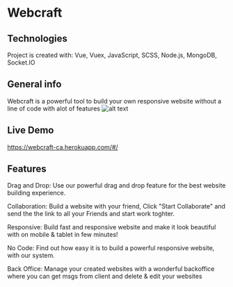 ﻿# Webcraft
 
## Technologies
Project is created with:
Vue, Vuex, JavaScript, SCSS, Node.js, MongoDB, Socket.IO


## General info
Webcraft is a powerful tool to build your own responsive website without a line of code with alot of features
![alt text](https://imagizer.imageshack.com/img924/9523/vt1fmM.png)

	
## Live Demo
https://webcraft-ca.herokuapp.com/#/

## Features
Drag and Drop: Use our powerful drag and drop feature for the best website building experience.

Collaboration: Build a website with your friend, Click "Start Collaborate" and send the the link to all your Friends and start work toghter.

Responsive: Build fast and responsive website and make it look beautiful with on mobile & tablet in few minutes!

No Code: Find out how easy it is to build a powerful responsive website, with our system.

Back Office: Manage your created websites with a wonderful backoffice where you can get msgs from client and delete & edit your websites







